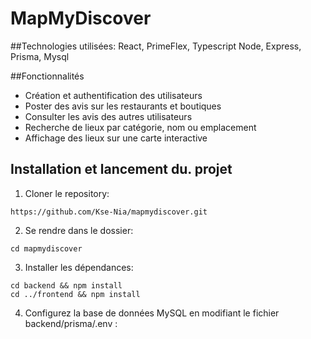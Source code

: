 # MapMyDiscover


##Technologies utilisées:
React, PrimeFlex, Typescript
Node, Express, Prisma, Mysql

##Fonctionnalités
* Création et authentification des utilisateurs
* Poster des avis sur les restaurants et boutiques
* Consulter les avis des autres utilisateurs
* Recherche de lieux par catégorie, nom ou emplacement
* Affichage des lieux sur une carte interactive

## Installation et lancement du. projet

1. Cloner le repository: 
```
https://github.com/Kse-Nia/mapmydiscover.git
```

2. Se rendre dans le dossier:
```
cd mapmydiscover
```

3. Installer les dépendances:
```
cd backend && npm install
cd ../frontend && npm install
````

4. Configurez la base de données MySQL en modifiant le fichier backend/prisma/.env :
